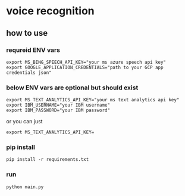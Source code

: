 # voice recognition

## how to use
### requreid ENV vars
```
export MS_BING_SPEECH_API_KEY="your ms azure speech api key"
export GOOGLE_APPLICATION_CREDENTIALS="path to your GCP app credentials json"
```
### below ENV vars are optional but should exist
```
export MS_TEXT_ANALYTICS_API_KEY="your ms text analytics api key"
export IBM_USERNAME="your IBM username"
export IBM_PASSWORD="your IBM password"
```

or you can just
```
export MS_TEXT_ANALYTICS_API_KEY=
```

### pip install
```
pip install -r requirements.txt
```

### run
```
python main.py
```